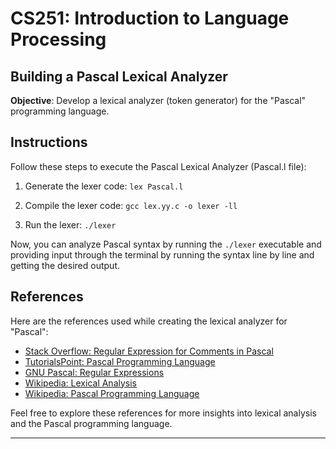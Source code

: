 # CS251: Introduction to Language Processing

## Building a Pascal Lexical Analyzer

**Objective**: Develop a lexical analyzer (token generator) for the "Pascal" programming language.

## Instructions

Follow these steps to execute the Pascal Lexical Analyzer (Pascal.l file):

1. Generate the lexer code: `lex Pascal.l`

2. Compile the lexer code: `gcc lex.yy.c -o lexer -ll`

3. Run the lexer: `./lexer`

Now, you can analyze Pascal syntax by running the `./lexer` executable and providing input through the terminal by running the syntax line by line and getting the desired output.

## References

Here are the references used while creating the lexical analyzer for "Pascal":

- [Stack Overflow: Regular Expression for Comments in Pascal](https://stackoverflow.com/questions/14660878/regular-expression-for-comments-in-pascal)
- [TutorialsPoint: Pascal Programming Language](https://www.tutorialspoint.com/pascal/index.htm)
- [GNU Pascal: Regular Expressions](https://www.gnu-pascal.de/gpc/RegEx.html)
- [Wikipedia: Lexical Analysis](https://en.wikipedia.org/wiki/Lexical_analysis)
- [Wikipedia: Pascal Programming Language](https://en.wikipedia.org/wiki/Pascal_(programming_language))

Feel free to explore these references for more insights into lexical analysis and the Pascal programming language.

---
